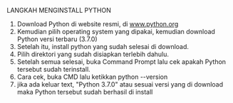 LANGKAH MENGINSTALL PYTHON

1. Download Python di website resmi, di www.python.org
2. Kemudian pilih operating system yang dipakai, kemudian download Python versi terbaru (3.7.0)
3. Setelah itu, install python yang sudah selesai di download.
4. Pilih direktori yang sudah disiapkan terlebih dahulu.
5. Setelah semua selesai, buka Command Prompt lalu cek apakah Python tersebut sudah terinstall.
6. Cara cek, buka CMD lalu ketikkan python --version
7. jika ada keluar text, "Python 3.7.0" atau sesuai versi yang di download maka Python tersebut sudah berhasil di install
